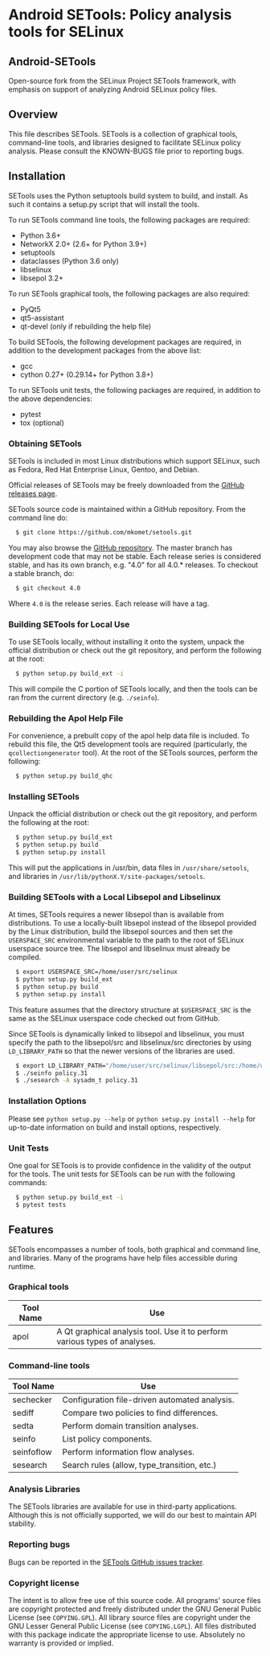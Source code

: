 # Android SETools: Policy analysis tools for SELinux

## Android-SETools

Open-source fork from the SELinux Project SETools framework, with emphasis
on support of analyzing Android SELinux policy files.

## Overview

This file describes SETools.  SETools is a collection of graphical tools,
command-line tools, and libraries designed to facilitate SELinux policy
analysis.  Please consult the KNOWN-BUGS file prior to reporting bugs.

## Installation

SETools uses the Python setuptools build system to build, and install.
As such it contains a setup.py script that will install the tools.

To run SETools command line tools, the following packages are required:

* Python 3.6+
* NetworkX 2.0+ (2.6+ for Python 3.9+)
* setuptools
* dataclasses (Python 3.6 only)
* libselinux
* libsepol 3.2+

To run SETools graphical tools, the following packages are also required:

* PyQt5
* qt5-assistant
* qt-devel (only if rebuilding the help file)

To build SETools, the following development packages are required, in
addition to the development packages from the above list:

* gcc
* cython 0.27+ (0.29.14+ for Python 3.8+)

To run SETools unit tests, the following packages are required, in
addition to the above dependencies:

* pytest
* tox (optional)

### Obtaining SETools

SETools is included in most Linux distributions which support
SELinux, such as Fedora, Red Hat Enterprise Linux, Gentoo,
and Debian.

Official releases of SETools may be freely downloaded from the
[GitHub releases page](https://github.com/mkomet/setools/releases).

SETools source code is maintained within a GitHub repository.
From the command line do:

```bash
  $ git clone https://github.com/mkomet/setools.git
```

You may also browse the [GitHub repository](https://github.com/mkomet/setools).
The master branch has development code that may not be stable.  Each release
series is considered stable, and has its own branch, e.g. "4.0" for all
4.0.* releases.  To checkout a stable branch, do:

```bash
  $ git checkout 4.0
```

Where `4.0` is the release series.  Each release will have a tag.

### Building SETools for Local Use

To use SETools locally, without installing it onto the system,
unpack the official distribution or check out the git repository,
and perform the following at the root:

```bash
  $ python setup.py build_ext -i
```

This will compile the C portion of SETools locally, and then
the tools can be ran from the current directory (e.g. `./seinfo`).

### Rebuilding the Apol Help File

For convenience, a prebuilt copy of the apol help data file is included.
To rebuild this file, the Qt5 development tools are required
(particularly, the `qcollectiongenerator` tool).  At the root
of the SETools sources, perform the following:

```bash
  $ python setup.py build_qhc
```

### Installing SETools

Unpack the official distribution or check out the git repository,
and perform the following at the root:

```bash
  $ python setup.py build_ext
  $ python setup.py build
  $ python setup.py install
```

This will put the applications in /usr/bin, data files in `/usr/share/setools`,
and libraries in `/usr/lib/pythonX.Y/site-packages/setools`.

### Building SETools with a Local Libsepol and Libselinux

At times, SETools requires a newer libsepol than is available from
distributions.  To use a locally-built libsepol instead of the libsepol
provided by the Linux distribution, build the libsepol sources and then
set the `USERSPACE_SRC` environmental variable to the path to the root of
SELinux userspace source tree. The libsepol and libselinux must already
be compiled.

```bash
  $ export USERSPACE_SRC=/home/user/src/selinux
  $ python setup.py build_ext
  $ python setup.py build
  $ python setup.py install
```

This feature assumes that the directory structure at `$USERSPACE_SRC` is the
same as the SELinux userspace code checked out from GitHub.

Since SETools is dynamically linked to libsepol and libselinux, you must
specify the path to the libsepol/src and libselinux/src directories by
using `LD_LIBRARY_PATH` so that the newer versions of the libraries are used.

```bash
  $ export LD_LIBRARY_PATH="/home/user/src/selinux/libsepol/src:/home/user/src/selinux/libselinux/src"
  $ ./seinfo policy.31
  $ ./sesearch -A sysadm_t policy.31
```

### Installation Options

Please see `python setup.py --help` or `python setup.py install --help`
for up-to-date information on build and install options, respectively.

### Unit Tests

One goal for SETools is to provide confidence in the validity of the
output for the tools.  The unit tests for SETools can be run with
the following commands:

```bash
  $ python setup.py build_ext -i
  $ pytest tests
```

## Features

SETools encompasses a number of tools, both graphical and command
line, and libraries.  Many of the programs have help files accessible
during runtime.

### Graphical tools

Tool Name  | Use
---------- | -------------------------------------------
apol       | A Qt graphical analysis tool.  Use it to perform various types of analyses.

### Command-line tools

Tool Name  | Use
---------- | -------------------------------------------
sechecker  | Configuration file-driven automated analysis.
sediff     | Compare two policies to find differences.
sedta      | Perform domain transition analyses.
seinfo     | List policy components.
seinfoflow | Perform information flow analyses.
sesearch   | Search rules (allow, type_transition, etc.)

### Analysis Libraries

The SETools libraries are available for use in third-party
applications.  Although this is not officially supported, we will
do our best to maintain API stability.

### Reporting bugs

Bugs can be reported in the [SETools GitHub issues tracker](https://github.com/mkomet/setools/issues).

### Copyright license

The intent is to allow free use of this source code.  All programs'
source files are copyright protected and freely distributed under the
GNU General Public License (see `COPYING.GPL`).  All library source
files are copyright under the GNU Lesser General Public License (see
`COPYING.LGPL`).  All files distributed with this package indicate the
appropriate license to use.  Absolutely no warranty is provided or implied.
